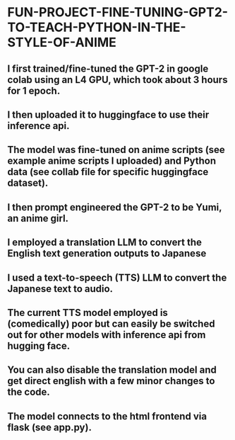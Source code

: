 # FUN-PROJECT-FINE-TUNING-GPT2-TO-TEACH-PYTHON-IN-THE-STYLE-OF-ANIME
## I first trained/fine-tuned the GPT-2 in google colab using an L4 GPU, which took about 3 hours for 1 epoch.
## I then uploaded it to huggingface to use their inference api.
## The model was fine-tuned on anime scripts (see example anime scripts I uploaded) and Python data (see collab file for specific huggingface dataset).
## I then prompt engineered the GPT-2 to be Yumi, an anime girl.
## I employed a translation LLM to convert the English text generation outputs to Japanese
## I used a text-to-speech (TTS) LLM to convert the Japanese text to audio.
## The current TTS model employed is (comedically) poor but can easily be switched out for other models with inference api from hugging face.
## You can also disable the translation model and get direct english with a few minor changes to the code.
## The model connects to the html frontend via flask (see app.py).
